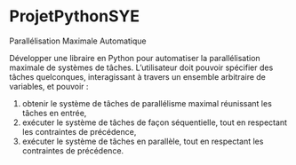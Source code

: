 # ProjetPythonSYE
Parallélisation Maximale Automatique

Développer une libraire en Python pour automatiser la parallélisation maximale de systèmes de tâches. L’utilisateur doit pouvoir spécifier des tâches quelconques, interagissant
à travers un ensemble arbitraire de variables, et pouvoir :
1. obtenir le système de tâches de parallélisme maximal réunissant les tâches en entrée,
2. exécuter le système de tâches de façon séquentielle, tout en respectant les contraintes de précédence,
3. exécuter le système de tâches en parallèle, tout en respectant les contraintes de précédence.
